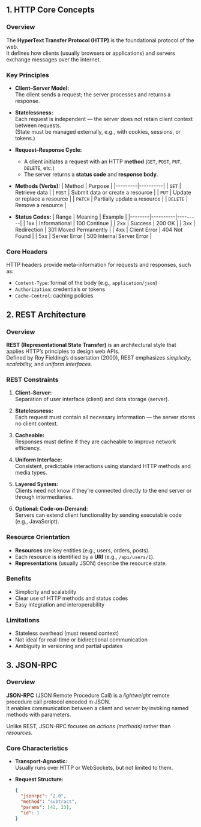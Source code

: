 ## 1. HTTP Core Concepts

### Overview
The **HyperText Transfer Protocol (HTTP)** is the foundational protocol of the web.  
It defines how clients (usually browsers or applications) and servers exchange messages over the internet.

### Key Principles

- **Client–Server Model:**  
  The client sends a request; the server processes and returns a response.

- **Statelessness:**  
  Each request is independent — the server does not retain client context between requests.  
  (State must be managed externally, e.g., with cookies, sessions, or tokens.)

- **Request–Response Cycle:**  
  - A client initiates a request with an HTTP **method** (`GET`, `POST`, `PUT`, `DELETE`, etc.)  
  - The server returns a **status code** and **response body**.

- **Methods (Verbs):**
  | Method | Purpose |
  |---------|----------|
  | `GET` | Retrieve data |
  | `POST` | Submit data or create a resource |
  | `PUT` | Update or replace a resource |
  | `PATCH` | Partially update a resource |
  | `DELETE` | Remove a resource |

- **Status Codes:**
  | Range | Meaning | Example |
  |--------|----------|---------|
  | 1xx | Informational | 100 Continue |
  | 2xx | Success | 200 OK |
  | 3xx | Redirection | 301 Moved Permanently |
  | 4xx | Client Error | 404 Not Found |
  | 5xx | Server Error | 500 Internal Server Error |

### Core Headers
HTTP headers provide meta-information for requests and responses, such as:
- `Content-Type`: format of the body (e.g., `application/json`)
- `Authorization`: credentials or tokens
- `Cache-Control`: caching policies


## 2. REST Architecture

### Overview
**REST (Representational State Transfer)** is an architectural style that applies HTTP’s principles to design web APIs.  
Defined by Roy Fielding’s dissertation (2000), REST emphasizes *simplicity, scalability,* and *uniform interfaces.*

### REST Constraints

1. **Client–Server:**  
   Separation of user interface (client) and data storage (server).

2. **Statelessness:**  
   Each request must contain all necessary information — the server stores no client context.

3. **Cacheable:**  
   Responses must define if they are cacheable to improve network efficiency.

4. **Uniform Interface:**  
   Consistent, predictable interactions using standard HTTP methods and media types.

5. **Layered System:**  
   Clients need not know if they’re connected directly to the end server or through intermediaries.

6. **Optional: Code-on-Demand:**  
   Servers can extend client functionality by sending executable code (e.g., JavaScript).

### Resource Orientation
- **Resources** are key entities (e.g., users, orders, posts).  
- Each resource is identified by a **URI** (e.g., `/api/users/1`).  
- **Representations** (usually JSON) describe the resource state.

### Benefits
- Simplicity and scalability  
- Clear use of HTTP methods and status codes  
- Easy integration and interoperability

### Limitations
- Stateless overhead (must resend context)  
- Not ideal for real-time or bidirectional communication  
- Ambiguity in versioning and partial updates


## 3. JSON-RPC

### Overview
**JSON-RPC** (JSON Remote Procedure Call) is a *lightweight* remote procedure call protocol encoded in JSON.  
It enables communication between a client and server by invoking named methods with parameters.

Unlike REST, JSON-RPC focuses on *actions (methods)* rather than *resources.*

### Core Characteristics

- **Transport-Agnostic:**  
  Usually runs over HTTP or WebSockets, but not limited to them.

- **Request Structure:**
  ```json
  {
    "jsonrpc": "2.0",
    "method": "subtract",
    "params": [42, 23],
    "id": 1
  }

